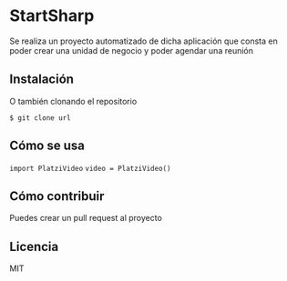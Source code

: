 # StartSharp
Se realiza un proyecto automatizado de dicha aplicación que consta en poder crear una unidad de negocio y poder agendar una reunión

## Instalación


O también clonando el repositorio

`$ git clone url`

## Cómo se usa

`import PlatziVideo`
`video = PlatziVideo()`

## Cómo contribuir

Puedes crear un pull request al proyecto

## Licencia

MIT